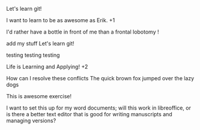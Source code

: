 Let's learn git!

I want to learn to be as awesome as Erik. +1

I'd rather have a bottle in front of me than a frontal lobotomy !

add my stuff
Let's learn git!

testing testing testing

Life is Learning and Applying! +2

How can I resolve these conflicts
The quick brown fox jumped over the lazy dogs

This is awesome exercise!

I want to set this up for my word documents; will this work in libreoffice, or is there a 
better text editor that is good for writing manuscripts and managing versions?


